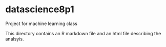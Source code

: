 # datascience8p1
Project for machine learning class

This directory contains an R markdown file and an html file describing the analsyis.  
